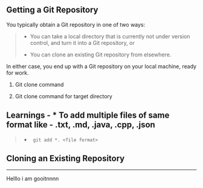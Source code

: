 

## Getting a Git Repository

You typically obtain a Git repository in one of two ways:

> * You can take a local directory that is currently not under version control, and turn it into a Git repository, or
>
> * You can clone an existing Git repository from elsewhere.

In either case, you end up with a Git repository on your local machine, ready for work.

1. Git clone command

2. Git clone command for target directory


## Learnings - * To add multiple files of same format like - .txt, .md, .java, .cpp, .json

> * ` git add *. <file format>`

## Cloning an Existing Repository


***


Helllo i am  gooitnnnn
